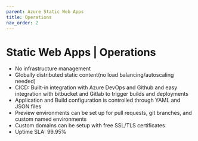 ```yaml
---
parent: Azure Static Web Apps
title: Operations
nav_order: 2
---
```

# Static Web Apps | Operations
* No infrastructure management
* Globally distributed static content(no load balancing/autoscaling needed)
* CICD: Built-in integration with Azure DevOps and Github and easy integration with bitbucket and Gitlab to trigger builds and deployments
* Application and Build configuration is controlled through YAML and JSON files
* Preview environments can be set up for pull requests, git branches, and custom named environments
* Custom domains can be setup with free SSL/TLS certificates
* Uptime SLA: 99.95%

